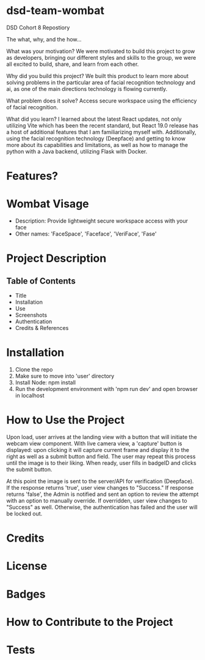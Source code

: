 # dsd-team-wombat

DSD Cohort 8 Repostiory

The what, why, and the how...

What was your motivation? We were motivated to build this project to grow as developers, bringing our different styles and skills to the group, we were all excited to build, share, and learn from each other.

Why did you build this project? We built this product to learn more about solving problems in the particular area of facial recognition technology and ai, as one of the main directions technology is flowing currently.

What problem does it solve? Access secure workspace using the efficiency of facial recognition.

What did you learn? I learned about the latest React updates, not only utilizing Vite which has been the recent standard, but React 19.0 release has a host of additional features that I am familiarizing myself with. Additionally, using the facial recognition technology (Deepface) and getting to know more about its capabilities and limitations, as well as how to manage the python with a Java backend, utilizing Flask with Docker.

# Features?

# Wombat Visage

- Description: Provide lightweight secure workspace access with your face
- Other names: 'FaceSpace', 'Faceface', 'VeriFace', 'Fase'

# Project Description

<!-- - explain and showcase:
What your application does,
Why you used the technologies you used,
Some of the challenges you faced and features you hope to implement in the future. -->

## Table of Contents

- Title
- Installation
- Use
- Screenshots
- Authentication
- Credits & References

# Installation

1. Clone the repo
2. Make sure to move into 'user' directory
3. Install Node: npm install
4. Run the development environment with 'npm run dev' and open browser in localhost

# How to Use the Project

Upon load, user arrives at the landing view with a button that will initiate the webcam view component. With live camera view, a 'capture' button is displayed: upon clicking it will capture current frame and display it to the right as well as a submit button and field. The user may repeat this process until the image is to their liking. When ready, user fills in badgeID and clicks the submit button.

At this point the image is sent to the server/API for verification (Deepface). If the response returns 'true', user view changes to "Success." If response returns 'false', the Admin is notified and sent an option to review the attempt with an option to manually override. If overridden, user view changes to "Success" as well. Otherwise, the authentication has failed and the user will be locked out.

<!-- Screenshots -->

# Credits

<!-- List your collaborators/team members. Links to GitHub profiles and social media.

Tutorials or referenced that might help the user to build that particular project, w links. -->

# License

# Badges

# How to Contribute to the Project

<!-- This mostly will be useful if you are developing an open-source project that you will need other developers to contribute to. You will want to add guidelines to let them know how they can contribute to your project.

Also it is important to make sure that the licence you choose for an open-source projects is correct to avoid future conflicts. And adding contribution guidelines will play a big role.

Some of the most common guidelines include the Contributor Covenant and the Contributing guide. Thes docs will give you the help you need when setting rules for your project. -->

# Tests

<!-- Tests & code examples and how to run them. -->
